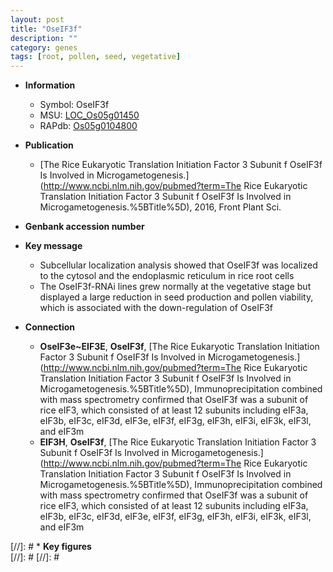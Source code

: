```yaml
---
layout: post
title: "OseIF3f"
description: ""
category: genes
tags: [root, pollen, seed, vegetative]
---
```


* **Information**  
    + Symbol: OseIF3f  
    + MSU: [LOC_Os05g01450](http://rice.plantbiology.msu.edu/cgi-bin/ORF_infopage.cgi?orf=LOC_Os05g01450)  
    + RAPdb: [Os05g0104800](http://rapdb.dna.affrc.go.jp/viewer/gbrowse_details/irgsp1?name=Os05g0104800)  

* **Publication**  
    + [The Rice Eukaryotic Translation Initiation Factor 3 Subunit f OseIF3f Is Involved in Microgametogenesis.](http://www.ncbi.nlm.nih.gov/pubmed?term=The Rice Eukaryotic Translation Initiation Factor 3 Subunit f OseIF3f Is Involved in Microgametogenesis.%5BTitle%5D), 2016, Front Plant Sci.

* **Genbank accession number**  

* **Key message**  
    + Subcellular localization analysis showed that OseIF3f was localized to the cytosol and the endoplasmic reticulum in rice root cells
    + The OseIF3f-RNAi lines grew normally at the vegetative stage but displayed a large reduction in seed production and pollen viability, which is associated with the down-regulation of OseIF3f

* **Connection**  
    + __OseIF3e~EIF3E__, __OseIF3f__, [The Rice Eukaryotic Translation Initiation Factor 3 Subunit f OseIF3f Is Involved in Microgametogenesis.](http://www.ncbi.nlm.nih.gov/pubmed?term=The Rice Eukaryotic Translation Initiation Factor 3 Subunit f OseIF3f Is Involved in Microgametogenesis.%5BTitle%5D), Immunoprecipitation combined with mass spectrometry confirmed that OseIF3f was a subunit of rice eIF3, which consisted of at least 12 subunits including eIF3a, eIF3b, eIF3c, eIF3d, eIF3e, eIF3f, eIF3g, eIF3h, eIF3i, eIF3k, eIF3l, and eIF3m
    + __EIF3H__, __OseIF3f__, [The Rice Eukaryotic Translation Initiation Factor 3 Subunit f OseIF3f Is Involved in Microgametogenesis.](http://www.ncbi.nlm.nih.gov/pubmed?term=The Rice Eukaryotic Translation Initiation Factor 3 Subunit f OseIF3f Is Involved in Microgametogenesis.%5BTitle%5D), Immunoprecipitation combined with mass spectrometry confirmed that OseIF3f was a subunit of rice eIF3, which consisted of at least 12 subunits including eIF3a, eIF3b, eIF3c, eIF3d, eIF3e, eIF3f, eIF3g, eIF3h, eIF3i, eIF3k, eIF3l, and eIF3m

[//]: # * **Key figures**  
[//]: # 
[//]: # 
